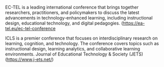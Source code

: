 EC-TEL is a leading international conference that brings together researchers, practitioners, and policymakers to discuss the latest advancements in technology-enhanced learning, including instructional design, educational technology, and digital pedagogies. (https://ea-tel.eu/ec-tel-conference

ICLS is a premier conference that focuses on interdisciplinary research on learning, cognition, and technology. The conference covers topics such as instructional design, learning analytics, and collaborative learning environments.
Journal of Educational Technology & Society (JETS) (https://www.j-ets.net/)